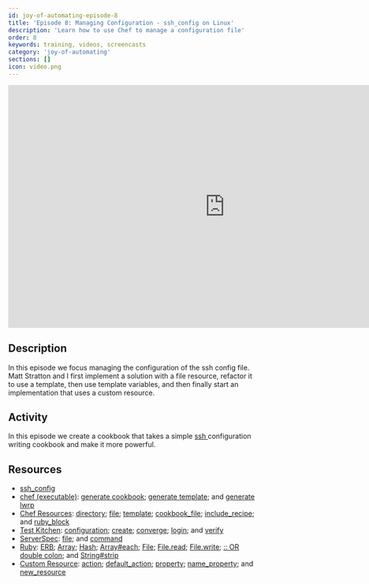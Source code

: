 ```yaml
---
id: joy-of-automating-episode-8
title: 'Episode 8: Managing Configuration - ssh_config on Linux'
description: 'Learn how to use Chef to manage a configuration file'
order: 8
keywords: training, videos, screencasts
category: 'joy-of-automating'
sections: []
icon: video.png
---
```


<iframe width="877" height="493" src="https://www.youtube.com/embed/WxODJo67nfQ" frameborder="0" allowfullscreen></iframe>

## Description

In this episode we focus managing the configuration of the ssh config file. Matt Stratton and I first implement a solution with a file resource, refactor it to use a template, then use template variables, and then finally start an implementation that uses a custom resource.

## Activity

In this episode we create a cookbook that takes a simple [ssh ](https://github.com/chef-training/ssh-joy_of_automating-ep8) configuration writing cookbook and make it more powerful.

## Resources

* [ssh_config](http://man.openbsd.org/OpenBSD-current/man5/ssh_config.5)
* [chef (executable)](https://docs.chef.io/ctl_chef.html): [generate cookbook](https://docs.chef.io/ctl_chef.html#chef-generate-cookbook); [generate template](https://docs.chef.io/ctl_chef.html#chef-generate-template); and [generate lwrp](https://docs.chef.io/ctl_chef.html#chef-generate-lwrp)
* [Chef Resources](https://docs.chef.io/resources.html): [directory](https://docs.chef.io/resources.html#directory); [file](https://docs.chef.io/resources.html#file); [template](https://docs.chef.io/resources.html#template); [cookbook_file](https://docs.chef.io/resources.html#cookbook_file); [include_recipe](https://docs.chef.io/dsl_recipe.html#include-recipes); and [ruby_block](https://docs.chef.io/resource_ruby_block.html)
* [Test Kitchen](https://docs.chef.io/ctl_kitchen.html): [configuration](https://docs.chef.io/config_yml_kitchen.html); [create](https://docs.chef.io/ctl_kitchen.html#kitchen-create); [converge](https://docs.chef.io/ctl_kitchen.html#kitchen-converge); [login](https://docs.chef.io/ctl_kitchen.html#kitchen-login); and [verify](https://docs.chef.io/ctl_kitchen.html#kitchen-verify)
* [ServerSpec](http://serverspec.org/): [file](http://serverspec.org/resource_types.html#file); and [command](http://serverspec.org/resource_types.html#command)
* [Ruby](http://www.rubydoc.info/stdlib): [ERB](http://www.rubydoc.info/stdlib/erb/ERB); [Array](http://www.rubydoc.info/stdlib/core/Array); [Hash](http://www.rubydoc.info/stdlib/core/Hash); [Array#each](http://www.rubydoc.info/stdlib/core/Array#each-instance_method); [File](http://www.rubydoc.info/stdlib/core/File); [File.read](http://www.rubydoc.info/stdlib/core/IO#read-class_method); [File.write](http://www.rubydoc.info/stdlib/core/IO#write-class_method); [:: OR double colon](http://stackoverflow.com/questions/3009477/what-is-rubys-double-colon); and [String#strip](http://www.rubydoc.info/stdlib/core/String#strip-instance_method)
* [Custom Resource](https://docs.chef.io/custom_resources.html): [action](https://docs.chef.io/custom_resources.html#define-actions); [default_action](https://docs.chef.io/custom_resources.html#default-action); [property](https://docs.chef.io/custom_resources.html#property); [name_property](https://docs.chef.io/custom_resources.html#define-properties); and [new_resource](https://docs.chef.io/custom_resources.html#new-resource-property)
